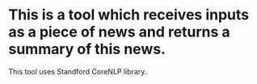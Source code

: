 # This is a tool which receives inputs as a piece of news and returns a summary of this news.
This tool uses Standford CoreNLP library.
